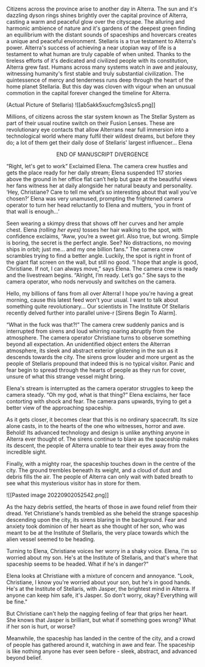 Citizens across the province arise to another day in Alterra. The sun and it's dazzling dyson rings shines brightly over the capital province of Alterra, casting a warm and peaceful glow over the cityscape. The alluring and harmonic ambience of nature and it's gardens of the deepest green finding an equilibrium with the distant sounds of spaceships and hovercars creates a unique and peaceful environment. Stellaris is a true testament to Alterra's power. Alterra's success of achieving a near utopian way of life is a testament to what human are truly capable of when united. Thanks to the tireless efforts of it's dedicated and civilized people with its constitution, Alterra grew fast. Humans across many systems watch in awe and jealousy, witnessing humanity's first stable and truly substantial civilization. The quintessence of mercy and tenderness runs deep through the heart of the home planet Stellaria. But this day was cloven with vigour when an unusual commotion in the capital forever changed the timeline for Alterra.

(Actual Picture of Stellaris)
  ![[ab5akk5xucfcmg3slcs5.png]]

Millions, of citizens across the star system known as The Stellar System as part of their usual routine switch on their Fusion Lenses. These are revolutionary eye contacts that allow Alterrans near full immersion into a technological world where many fulfil their wildest dreams, but before they do; a lot of them get their daily dose of Stellaris' largest influencer… Elena

<center> END OF MANUSCRIPT DIVERGENCE </center> 

“Right, let's get to work” Exclaimed Elena. The camera crew hustles and gets the place ready for her daily stream; Elena suspended 117 stories above the ground in her office flat can’t help but gaze at the beautiful views her fans witness her at daily alongside her natural beauty and personality. ‘Hey, Christiane? Care to tell me what’s so interesting about that wall you’ve chosen?’ Elena was very unamused, prompting the frightened camera operator to turn her head reluctantly to Elena and mutters, ‘you in front of that wall is enough…’

Seen wearing a skimpy dress that shows off her curves and her ample chest. Elena *(rolling her eyes)* tosses her hair walking to the spot, with confidence exclaims, “Aww, you’re a sweet girl. Also true, but wrong. Simple is boring, the secret is the perfect angle. See? No distractions, no moving ships in orbit; just me… and my one billion fans.” The camera crew scrambles trying to find a better angle. Luckily, the spot is right in front of the giant flat screen on the wall, but still no good. “I hope that angle is good, Christiane. If not, I can always move,” says Elena. The camera crew is ready and the livestream begins. “Alright, I’m ready. Let’s go.” She says to the camera operator, who nods nervously and switches on the camera.

Hello, my billions of fans from all over Alterra! I hope you're having a great morning, cause this latest feed won't your usual. I want to talk about something quite revolutionary… Our scientists in The Institute Of Stellaris recently delved further into parallel unive-r [Sirens Begin To Alarm].

“What in the fuck was that?!” The camera crew suddenly panics and is interrupted from sirens and loud whirring roaring abruptly from the atmosphere. The camera operator Christiane turns to observe something beyond all expectation. An unidentified object enters the Alterran atmosphere, its sleek and abstract exterior glistening in the sun as it descends towards the city. The sirens grow louder and more urgent as the people of Stellaris propound that indeed this is no typical visitor. Panic and fear begin to spread through the hearts of people as they run for cover, unsure of what this strange vessel might bring.

Elena's stream is interrupted as the camera operator struggles to keep the camera steady. “Oh my god, what is that thing?” Elena exclaims, her face contorting with shock and fear. The camera pans upwards, trying to get a better view of the approaching spaceship.

As it gets closer, it becomes clear that this is no ordinary spacecraft. Its size alone casts, in to the hearts of the one who witnesses, horror and awe. Behold! Its advanced technology and design is unlike anything anyone in Alterra ever thought of. The sirens continue to blare as the spaceship makes its descent, the people of Alterra unable to tear their eyes away from the incredible sight.

Finally, with a mighty roar, the spaceship touches down in the centre of the city. The ground trembles beneath its weight, and a cloud of dust and debris fills the air. The people of Alterra can only wait with bated breath to see what this mysterious visitor has in store for them.


![[Pasted image 20220902052542.png]]


As the hazy debris settled, the hearts of those in awe found relief from their dread. Yet Christiane's hands trembled as she beheld the strange spaceship descending upon the city, its sirens blaring in the background. Fear and anxiety took dominion of her heart as she thought of her son, who was meant to be at the Institute of Stellaris, the very place towards which the alien vessel seemed to be heading.

Turning to Elena, Christiane voices her worry in a shaky voice. Elena, I'm so worried about my son. He's at the Institute of Stellaris, and that's where that spaceship seems to be headed. What if he's in danger?"

Elena looks at Christiane with a mixture of concern and annoyance. "Look, Christiane, I know you're worried about your son, but he's in good hands. He's at the Institute of Stellaris, with Jasper, the brightest mind in Alterra. If anyone can keep him safe, it's Jasper. So don't worry, okay? Everything will be fine."

But Christiane can't help the nagging feeling of fear that grips her heart. She knows that Jasper is brilliant, but what if something goes wrong? What if her son is hurt, or worse?

Meanwhile, the spaceship has landed in the centre of the city, and a crowd of people has gathered around it, watching in awe and fear. The spaceship is like nothing anyone has ever seen before - sleek, abstract, and advanced beyond belief.